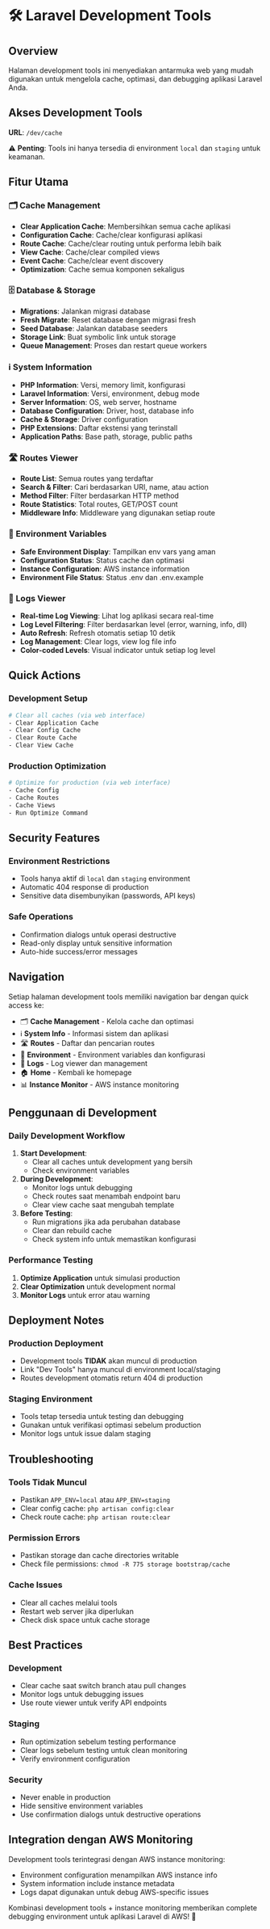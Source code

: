# 🛠️ Laravel Development Tools

## Overview

Halaman development tools ini menyediakan antarmuka web yang mudah digunakan untuk mengelola cache, optimasi, dan debugging aplikasi Laravel Anda.

## Akses Development Tools

**URL**: `/dev/cache`

⚠️ **Penting**: Tools ini hanya tersedia di environment `local` dan `staging` untuk keamanan.

## Fitur Utama

### 🗂️ Cache Management

-   **Clear Application Cache**: Membersihkan semua cache aplikasi
-   **Configuration Cache**: Cache/clear konfigurasi aplikasi
-   **Route Cache**: Cache/clear routing untuk performa lebih baik
-   **View Cache**: Cache/clear compiled views
-   **Event Cache**: Cache/clear event discovery
-   **Optimization**: Cache semua komponen sekaligus

### 🗄️ Database & Storage

-   **Migrations**: Jalankan migrasi database
-   **Fresh Migrate**: Reset database dengan migrasi fresh
-   **Seed Database**: Jalankan database seeders
-   **Storage Link**: Buat symbolic link untuk storage
-   **Queue Management**: Proses dan restart queue workers

### ℹ️ System Information

-   **PHP Information**: Versi, memory limit, konfigurasi
-   **Laravel Information**: Versi, environment, debug mode
-   **Server Information**: OS, web server, hostname
-   **Database Configuration**: Driver, host, database info
-   **Cache & Storage**: Driver configuration
-   **PHP Extensions**: Daftar ekstensi yang terinstall
-   **Application Paths**: Base path, storage, public paths

### 🛣️ Routes Viewer

-   **Route List**: Semua routes yang terdaftar
-   **Search & Filter**: Cari berdasarkan URI, name, atau action
-   **Method Filter**: Filter berdasarkan HTTP method
-   **Route Statistics**: Total routes, GET/POST count
-   **Middleware Info**: Middleware yang digunakan setiap route

### 🔧 Environment Variables

-   **Safe Environment Display**: Tampilkan env vars yang aman
-   **Configuration Status**: Status cache dan optimasi
-   **Instance Configuration**: AWS instance information
-   **Environment File Status**: Status .env dan .env.example

### 📝 Logs Viewer

-   **Real-time Log Viewing**: Lihat log aplikasi secara real-time
-   **Log Level Filtering**: Filter berdasarkan level (error, warning, info, dll)
-   **Auto Refresh**: Refresh otomatis setiap 10 detik
-   **Log Management**: Clear logs, view log file info
-   **Color-coded Levels**: Visual indicator untuk setiap log level

## Quick Actions

### Development Setup

```bash
# Clear all caches (via web interface)
- Clear Application Cache
- Clear Config Cache
- Clear Route Cache
- Clear View Cache
```

### Production Optimization

```bash
# Optimize for production (via web interface)
- Cache Config
- Cache Routes
- Cache Views
- Run Optimize Command
```

## Security Features

### Environment Restrictions

-   Tools hanya aktif di `local` dan `staging` environment
-   Automatic 404 response di production
-   Sensitive data disembunyikan (passwords, API keys)

### Safe Operations

-   Confirmation dialogs untuk operasi destructive
-   Read-only display untuk sensitive information
-   Auto-hide success/error messages

## Navigation

Setiap halaman development tools memiliki navigation bar dengan quick access ke:

-   🗂️ **Cache Management** - Kelola cache dan optimasi
-   ℹ️ **System Info** - Informasi sistem dan aplikasi
-   🛣️ **Routes** - Daftar dan pencarian routes
-   🔧 **Environment** - Environment variables dan konfigurasi
-   📝 **Logs** - Log viewer dan management
-   🏠 **Home** - Kembali ke homepage
-   📊 **Instance Monitor** - AWS instance monitoring

## Penggunaan di Development

### Daily Development Workflow

1. **Start Development**:
    - Clear all caches untuk development yang bersih
    - Check environment variables
2. **During Development**:
    - Monitor logs untuk debugging
    - Check routes saat menambah endpoint baru
    - Clear view cache saat mengubah template
3. **Before Testing**:
    - Run migrations jika ada perubahan database
    - Clear dan rebuild cache
    - Check system info untuk memastikan konfigurasi

### Performance Testing

1. **Optimize Application** untuk simulasi production
2. **Clear Optimization** untuk development normal
3. **Monitor Logs** untuk error atau warning

## Deployment Notes

### Production Deployment

-   Development tools **TIDAK** akan muncul di production
-   Link "Dev Tools" hanya muncul di environment local/staging
-   Routes development otomatis return 404 di production

### Staging Environment

-   Tools tetap tersedia untuk testing dan debugging
-   Gunakan untuk verifikasi optimasi sebelum production
-   Monitor logs untuk issue dalam staging

## Troubleshooting

### Tools Tidak Muncul

-   Pastikan `APP_ENV=local` atau `APP_ENV=staging`
-   Clear config cache: `php artisan config:clear`
-   Check route cache: `php artisan route:clear`

### Permission Errors

-   Pastikan storage dan cache directories writable
-   Check file permissions: `chmod -R 775 storage bootstrap/cache`

### Cache Issues

-   Clear all caches melalui tools
-   Restart web server jika diperlukan
-   Check disk space untuk cache storage

## Best Practices

### Development

-   Clear cache saat switch branch atau pull changes
-   Monitor logs untuk debugging issues
-   Use route viewer untuk verify API endpoints

### Staging

-   Run optimization sebelum testing performance
-   Clear logs sebelum testing untuk clean monitoring
-   Verify environment configuration

### Security

-   Never enable in production
-   Hide sensitive environment variables
-   Use confirmation dialogs untuk destructive operations

## Integration dengan AWS Monitoring

Development tools terintegrasi dengan AWS instance monitoring:

-   Environment configuration menampilkan AWS instance info
-   System information include instance metadata
-   Logs dapat digunakan untuk debug AWS-specific issues

Kombinasi development tools + instance monitoring memberikan complete debugging environment untuk aplikasi Laravel di AWS! 🚀
